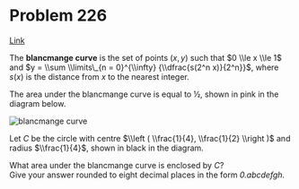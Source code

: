 # Problem 226

[Link](https://projecteuler.net/problem=226)

The **blancmange curve** is the set of points $(x, y)$ such that $0 \\le x \\le 1$ and $y = \\sum \\limits\_{n = 0}^{\\infty} {\\dfrac{s(2^n x)}{2^n}}$, where $s(x)$ is the distance from $x$ to the nearest integer.

The area under the blancmange curve is equal to ½, shown in pink in the diagram below.

![blancmange curve](resources/images/0226_scoop2.gif?1678992055)

Let $C$ be the circle with centre $\\left ( \\frac{1}{4}, \\frac{1}{2} \\right )$ and radius $\\frac{1}{4}$, shown in black in the diagram.

What area under the blancmange curve is enclosed by $C$?  
Give your answer rounded to eight decimal places in the form *0.abcdefgh*.